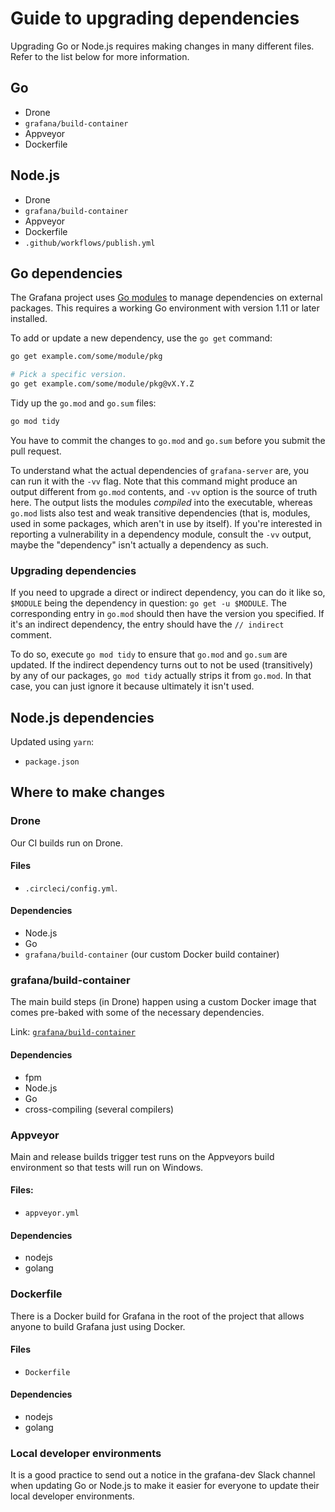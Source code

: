 # Guide to upgrading dependencies

Upgrading Go or Node.js requires making changes in many different files. Refer to the list below for more information.

## Go

- Drone
- `grafana/build-container`
- Appveyor
- Dockerfile

## Node.js

- Drone
- `grafana/build-container`
- Appveyor
- Dockerfile
- `.github/workflows/publish.yml`

## Go dependencies

The Grafana project uses [Go modules](https://golang.org/cmd/go/#hdr-Modules__module_versions__and_more) to manage dependencies on external packages. This requires a working Go environment with version 1.11 or later installed.

To add or update a new dependency, use the `go get` command:

```bash
go get example.com/some/module/pkg

# Pick a specific version.
go get example.com/some/module/pkg@vX.Y.Z
```

Tidy up the `go.mod` and `go.sum` files:

```bash
go mod tidy
```

You have to commit the changes to `go.mod` and `go.sum` before you submit the pull request.

To understand what the actual dependencies of `grafana-server` are, you can run it with the `-vv` flag. Note that this command might produce an output different from `go.mod` contents, and `-vv` option is the source of truth here. The output lists the modules _compiled_ into the executable, whereas `go.mod` lists also test and weak transitive dependencies (that is, modules, used in some packages, which aren't in use by itself). If you're interested in reporting a vulnerability in a dependency module, consult the `-vv` output, maybe the "dependency" isn't actually a dependency as such.

### Upgrading dependencies

If you need to upgrade a direct or indirect dependency, you can do it like so, `$MODULE` being the dependency in question: `go get -u $MODULE`. The corresponding entry in `go.mod` should then have the version you specified. If it's an indirect dependency, the entry should have the `// indirect` comment. 

To do so, execute `go mod tidy` to ensure that `go.mod` and `go.sum` are updated. If the indirect dependency turns out to not be used (transitively) by any of our packages, `go mod tidy` actually strips it from `go.mod`. In that case, you can just ignore it because ultimately it isn't used.

## Node.js dependencies

Updated using `yarn`:

- `package.json`

## Where to make changes

### Drone

Our CI builds run on Drone.

#### Files

- `.circleci/config.yml`.

#### Dependencies

- Node.js
- Go
- `grafana/build-container` (our custom Docker build container)

### grafana/build-container

The main build steps (in Drone) happen using a custom Docker image that comes pre-baked with some of the necessary dependencies.

Link: [`grafana/build-container`](https://github.com/grafana/grafana/tree/main/scripts/build/ci-build)

#### Dependencies

- fpm
- Node.js
- Go
- cross-compiling (several compilers)

### Appveyor

Main and release builds trigger test runs on the Appveyors build environment so that tests will run on Windows.

#### Files:

- `appveyor.yml`

#### Dependencies

- nodejs
- golang

### Dockerfile

There is a Docker build for Grafana in the root of the project that allows anyone to build Grafana just using Docker.

#### Files

- `Dockerfile`

#### Dependencies

- nodejs
- golang

### Local developer environments

It is a good practice to send out a notice in the grafana-dev Slack channel when updating Go or Node.js to make it easier for everyone to update their local developer environments.
